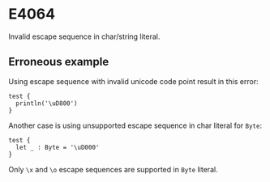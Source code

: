 # E4064

Invalid escape sequence in char/string literal.

## Erroneous example

Using escape sequence with invalid unicode code point result in this error:

```moonbit
test {
  println('\uD800')
}
```

Another case is using unsupported escape sequence in char literal for `Byte`:

```moonbit
test {
  let _ : Byte = '\uD000'
}
```

Only `\x` and `\o` escape sequences are supported in `Byte` literal.
